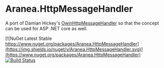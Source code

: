 # Aranea.HttpMessageHandler

A port of Damian Hickey's [OwinHttpMessageHandler](https://github.com/damianh/OwinHttpMessageHandler) so that the concept can be used for ASP .NET core as well.

[![NuGet Latest Stable https://www.nuget.org/packages/Aranea.HttpMessageHandler](https://img.shields.io/nuget/v/Aranea.HttpMessageHandler.svg)](https://www.nuget.org/packages/Aranea.HttpMessageHandler)
[![Build Status](https://travis-ci.org/MCGPPeters/AspNetCoreHttpMessageHandler.svg?branch=master)](https://travis-ci.org/MCGPPeters/AspNetCoreHttpMessageHandler)
